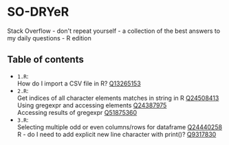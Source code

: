 # SO-DRYeR
Stack Overflow - don't repeat yourself - a collection of the best answers to my
daily questions - R edition

## Table of contents
* `1.R`:  
  How do I import a CSV file in R?
  [Q13265153](https://stackoverflow.com/questions/13265153)
* `2.R`:  
  Get indices of all character elements matches in string in R
  [Q24508413](https://stackoverflow.com/questions/24508413)  
  Using gregexpr and accessing elements
  [Q24387975](https://stackoverflow.com/questions/24387975)  
  Accessing results of gregexpr
  [Q51875360](https://stackoverflow.com/questions/51875360)
* `3.R`:  
  Selecting multiple odd or even columns/rows for dataframe
  [Q24440258](https://stackoverflow.com/questions/24440258)  
  R - do I need to add explicit new line character with print()?
  [Q9317830](https://stackoverflow.com/questions/9317830)

